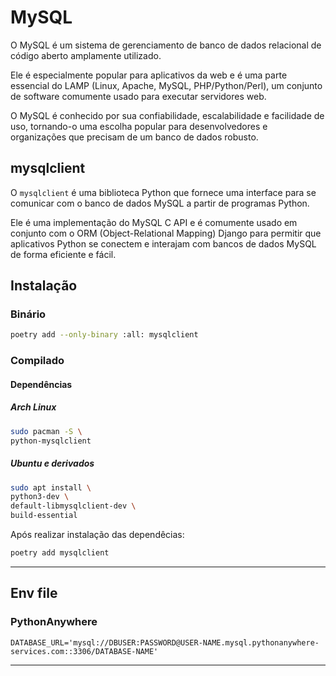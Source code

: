 # MySQL

O MySQL é um sistema de gerenciamento de banco de dados relacional de código aberto amplamente utilizado.

Ele é especialmente popular para aplicativos da web e é uma parte essencial do LAMP (Linux, Apache, MySQL, PHP/Python/Perl), um conjunto de software comumente usado para executar servidores web.

O MySQL é conhecido por sua confiabilidade, escalabilidade e facilidade de uso, tornando-o uma escolha popular para desenvolvedores e organizações que precisam de um banco de dados robusto.

## mysqlclient

O `mysqlclient` é uma biblioteca Python que fornece uma interface para se comunicar com o banco de dados MySQL a partir de programas Python.

Ele é uma implementação do MySQL C API e é comumente usado em conjunto com o ORM (Object-Relational Mapping) Django para permitir que aplicativos Python se conectem e interajam com bancos de dados MySQL de forma eficiente e fácil.

## Instalação

### Binário

```bash
poetry add --only-binary :all: mysqlclient
```

### Compilado

#### Dependências

##### Arch Linux

```bash
sudo pacman -S \
python-mysqlclient
```

##### Ubuntu e derivados

```bash
sudo apt install \
python3-dev \
default-libmysqlclient-dev \
build-essential
```

Após realizar instalação das dependêcias:

```bash
poetry add mysqlclient
```

---

## Env file

### PythonAnywhere

```env
DATABASE_URL='mysql://DBUSER:PASSWORD@USER-NAME.mysql.pythonanywhere-services.com::3306/DATABASE-NAME'
```

---

